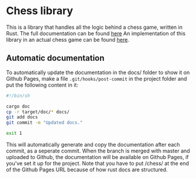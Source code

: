 # Chess library
This is a library that handles all the logic behind a chess game, written in Rust.
The full documentation can be found [here](https://kalkins.github.io/rust_chess/chess/)
An implementation of this library in an actual chess game can be found
[here](https://github.com/kalkins/rust_chess_cli).

## Automatic documentation
To automatically update the documentation in the docs/ folder to show it on Github Pages,
make a file `.git/hooks/post-commit` in the project folder and put the following content in it:

```sh
#!/bin/sh

cargo doc
cp -r target/doc/* docs/
git add docs
git commit -m "Updated docs."

exit 1
```

This will automatically generate and copy the documentation after each commit, as a seperate commit.
When the branch is merged with master and uploaded to Github, the documentation will be available on
Github Pages, if you've set it up for the project. Note that you have to put /chess/ at the end of the
Github Pages URL because of how rust docs are structured.
